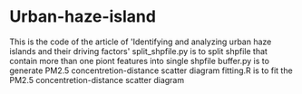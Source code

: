 # Urban-haze-island
This is the code of the article of 'Identifying and analyzing urban haze islands and their driving factors'
split_shpfile.py is to split shpfile that contain more than one piont features into single shpfile
buffer.py is to generate PM2.5 concentretion-distance scatter diagram
fitting.R is to fit the PM2.5 concentretion-distance scatter diagram
